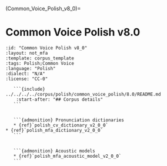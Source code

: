 
(Common_Voice_Polish_v8_0)=
# Common Voice Polish v8.0

``````{corpus} Common Voice Polish v8.0
:id: "Common Voice Polish v8_0"
:layout: not_mfa
:template: corpus_template
:tags: Polish;Common Voice
:language: "Polish"
:dialect: "N/A"
:license: "CC-0"

   ```{include} ../../../../corpus/polish/common_voice_polish/8.0/README.md
    :start-after: "## Corpus details"
   ```


   ```{admonition} Pronunciation dictionaries
   * {ref}`polish_cv_dictionary_v2_0_0`
* {ref}`polish_mfa_dictionary_v2_0_0`
   ```


   ```{admonition} Acoustic models
   * {ref}`polish_mfa_acoustic_model_v2_0_0`
   ```
``````
